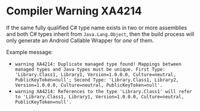 # Compiler Warning XA4214

If the same fully qualified C# type name exists in two or more assemblies and
both C# types inherit from `Java.Lang.Object`, then the build process will only
generate an Android Callable Wrapper for *one* of them.

Example message:
- `warning XA4214: Duplicate managed type found! Mappings between managed types and Java types must be unique. First Type: 'Library.Class1, Library1, Version=1.0.0.0, Culture=neutral, PublicKeyToken=null'; Second Type: 'Library.Class1, Library2, Version=1.0.0.0, Culture=neutral, PublicKeyToken=null'.`
- `warning XA4214: References to the type 'Library.Class1' will refer to 'Library.Class1, Library1, Version=1.0.0.0, Culture=neutral, PublicKeyToken=null'.`
